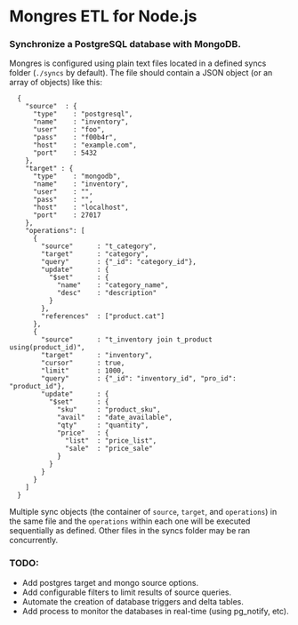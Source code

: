 # Mongres ETL for Node.js
### Synchronize a PostgreSQL database with MongoDB.


Mongres is configured using plain text files located in a defined syncs folder (`./syncs` by default).
The file should contain a JSON object (or an array of objects) like this:

      {
        "source"  : {
          "type"    : "postgresql",
          "name"    : "inventory",
          "user"    : "foo",
          "pass"    : "f00b4r",
          "host"    : "example.com",
          "port"    : 5432
        },
        "target" : {
          "type"    : "mongodb",
          "name"    : "inventory",
          "user"    : "",
          "pass"    : "",
          "host"    : "localhost",
          "port"    : 27017
        },
        "operations": [
          {
            "source"      : "t_category",
            "target"      : "category",
            "query"       : {"_id": "category_id"},
            "update"      : {
              "$set"      : {
                "name"    : "category_name",
                "desc"    : "description"
              }
            },
            "references"  : ["product.cat"]
          },
          {
            "source"      : "t_inventory join t_product using(product_id)",
            "target"      : "inventory",
            "cursor"      : true,
            "limit"       : 1000,
            "query"       : {"_id": "inventory_id", "pro_id": "product_id"},
            "update"      : {
              "$set"      : {
                "sku"     : "product_sku",
                "avail"   : "date_available",
                "qty"     : "quantity",
                "price"   : {
                  "list"  : "price_list",
                  "sale"  : "price_sale"
                }
              }
            }
          }
        ]
      }
      
Multiple sync objects (the container of `source`, `target`, and `operations`) in the same file and the `operations` within each one will be executed sequentially as defined.  Other files in the syncs folder may be ran concurrently.

### TODO:
* Add postgres target and mongo source options.
* Add configurable filters to limit results of source queries.
* Automate the creation of database triggers and delta tables.
* Add process to monitor the databases in real-time (using pg_notify, etc).
